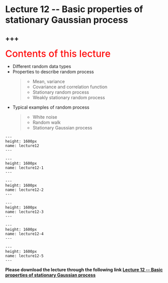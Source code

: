 # Lecture 12 -- Basic properties of stationary Gaussian process

+++
---

<span style = "color: red; font-weight: 500;  font-size: 30px; text-align: left">Contents of this lecture</span>  <br />

* Different random data types
* Properties to describe random process
   >- Mean, variance
   >- Covariance and correlation function
   >- Stationary random process
   >- Weakly stationary random process
* Typical examples of random process
   >- White noise
   >- Random walk
   >- Stationary Gaussian process




```{figure} ./lectures/lecture12.png
---
height: 1600px
name: lecture12
---
```
```{figure} ./lectures/lecture12-1.png
---
height: 1600px
name: lecture12-1
---
```
```{figure} ./lectures/lecture12-2.png
---
height: 1600px
name: lecture12-2
---
```
```{figure} ./lectures/lecture12-3.png
---
height: 1600px
name: lecture12-3
---
```
```{figure} ./lectures/lecture12-4.png
---
height: 1600px
name: lecture12-4
---
```
```{figure} ./lectures/lecture12-5.png
---
height: 1600px
name: lecture12-5
---
```

**Please download the lecture through the following link [Lecture 12 -- Basic properties of stationary Gaussian process](https://github.com/wengangmao/fmms050/blob/main/contents/time-series/lectures/Lecture%2012%20-%20Basic%20properties%20of%20Gaussian%20process%20(time%20series).pdf)**